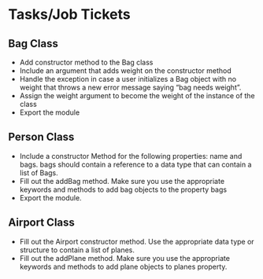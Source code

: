 # Tasks/Job Tickets

## Bag Class

- Add constructor method to the Bag class
- Include an argument that adds weight on the constructor method
- Handle the exception in case a user initializes a Bag object with no weight that throws a new error message saying “bag needs weight”.
- Assign the weight argument to become the weight of the instance of the class
- Export the module

## Person Class

- Include a constructor Method for the following properties: name and bags. bags should contain a reference to a data type that can contain a list of Bags.
- Fill out the addBag method. Make sure you use the appropriate keywords and methods to add bag objects to the property bags
- Export the module.

## Airport Class

- Fill out the Airport constructor method. Use the appropriate data type or structure to contain a list of planes.
- Fill out the addPlane method. Make sure you use the appropriate keywords and methods to add plane objects to planes property.
